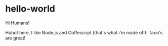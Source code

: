 # hello-world

Hi Humans!

Hubot here, I like Node.js and Coffescript (that's what i'm made of!).
Taco's are great!
